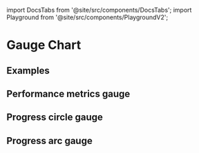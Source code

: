 import DocsTabs from '@site/src/components/DocsTabs';
import Playground from '@site/src/components/PlaygroundV2';

# Gauge Chart

## Examples

## Performance metrics gauge

<Playground
height="25rem"
name="echarts-gauge"
noMargin
examplesByName>
</Playground>

## Progress circle gauge

<Playground
height="30rem"
name="echarts-progress-circle"
noMargin
examplesByName>
</Playground>

## Progress arc gauge

<Playground
height="30rem"
name="echarts-progress-arc"
noMargin
examplesByName>
</Playground>
